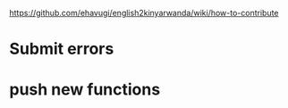 
https://github.com/ehavugi/english2kinyarwanda/wiki/how-to-contribute

# Submit errors
# push new functions
